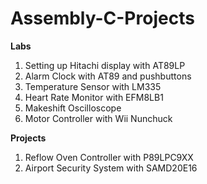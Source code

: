 # Assembly-C-Projects

**Labs**
1. Setting up Hitachi display with AT89LP
1. Alarm Clock with AT89 and pushbuttons
1. Temperature Sensor with LM335
1. Heart Rate Monitor with EFM8LB1
1. Makeshift Oscilloscope
1. Motor Controller with Wii Nunchuck

**Projects**
1. Reflow Oven Controller with P89LPC9XX
1. Airport Security System with SAMD20E16

